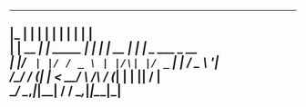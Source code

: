    ___       _          _    _       _ _                       
  |_  |     | |        | |  | |     | | |              
    | | __ _| | _____  | |  | | __ _| | | _ ___ _ __      
    | |/ _` | |/ / _ \ | |/\| |/ _` | | __/ _ \ '__|   
/\__/ / (_| |   <  __/ \  /\  / (_| | | ||  __/ |      
\____/ \__,_|_|\_\___|  \/  \/ \__,_|_|\__\___|_|      
---------------------------------------------------  




<!--
**Jr24x/Jr24x** is a ✨ _special_ ✨ repository because its `README.md` (this file) appears on your GitHub profile.

